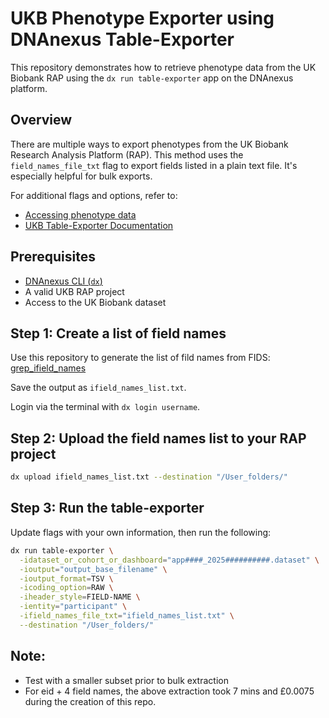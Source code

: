 # UKB Phenotype Exporter using DNAnexus Table-Exporter
This repository demonstrates how to retrieve phenotype data from the UK Biobank RAP using the `dx run table-exporter` app on the DNAnexus platform.

## Overview

There are multiple ways to export phenotypes from the UK Biobank Research Analysis Platform (RAP). This method uses the `field_names_file_txt` flag to export fields listed in a plain text file. It's especially helpful for bulk exports.

For additional flags and options, refer to:
* [Accessing phenotype data](https://dnanexus.gitbook.io/uk-biobank-rap/working-on-the-research-analysis-platform/accessing-data/accessing-phenotypic-data)
* [UKB Table-Exporter Documentation](https://documentation.dnanexus.com/developer/apps/developing-spark-apps/table-exporter-application) 

## Prerequisites

- [DNAnexus CLI (`dx`)](https://documentation.dnanexus.com/downloads)
- A valid UKB RAP project
- Access to the UK Biobank dataset

## Step 1: Create a list of field names

Use this repository to generate the list of fild names from FIDS: [grep_ifield_names](https://github.com/TheNaziaPathan/grep_ifield_names)

Save the output as `ifield_names_list.txt`.

Login via the terminal with `dx login username`.

## Step 2: Upload the field names list to your RAP project

```bash
dx upload ifield_names_list.txt --destination "/User_folders/"
```
## Step 3: Run the table-exporter
Update flags with your own information, then run the following:

```bash
dx run table-exporter \
  -idataset_or_cohort_or_dashboard="app####_2025##########.dataset" \
  -ioutput="output_base_filename" \
  -ioutput_format=TSV \
  -icoding_option=RAW \
  -iheader_style=FIELD-NAME \
  -ientity="participant" \
  -ifield_names_file_txt="ifield_names_list.txt" \
  --destination "/User_folders/"
```
## Note:

* Test with a smaller subset prior to bulk extraction
* For eid + 4 field names, the above extraction took 7 mins and £0.0075 during the creation of this repo.
